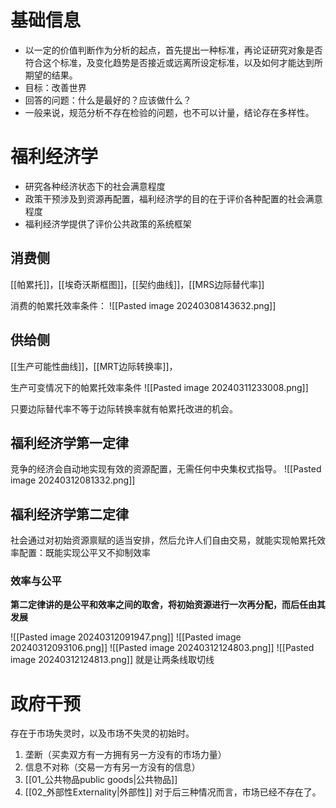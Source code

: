 # 基础信息
* 以一定的价值判断作为分析的起点，首先提出一种标准，再论证研究对象是否符合这个标准，及变化趋势是否接近或远离所设定标准，以及如何才能达到所期望的结果。
* 目标：改善世界
* 回答的问题：什么是最好的？应该做什么？
* 一般来说，规范分析不存在检验的问题，也不可以计量，结论存在多样性。
# 福利经济学

* 研究各种经济状态下的社会满意程度
* 政策干预涉及到资源再配置，福利经济学的目的在于评价各种配置的社会满意程度
* 福利经济学提供了评价公共政策的系统框架

## 消费侧
[[帕累托]]，[[埃奇沃斯框图]]，[[契约曲线]]，[[MRS边际替代率]]

消费的帕累托效率条件：
![[Pasted image 20240308143632.png]]

## 供给侧

[[生产可能性曲线]]，[[MRT边际转换率]]，

生产可变情况下的帕累托效率条件
![[Pasted image 20240311233008.png]]

只要边际替代率不等于边际转换率就有帕累托改进的机会。

## 福利经济学第一定律
竞争的经济会自动地实现有效的资源配置，无需任何中央集权式指导。
![[Pasted image 20240312081332.png]]

## 福利经济学第二定律

社会通过对初始资源禀赋的适当安排，然后允许人们自由交易，就能实现帕累托效率配置：既能实现公平又不抑制效率


### 效率与公平
**第二定律讲的是公平和效率之间的取舍，将初始资源进行一次再分配，而后任由其发展**

![[Pasted image 20240312091947.png]]
![[Pasted image 20240312093106.png]]
![[Pasted image 20240312124803.png]]
![[Pasted image 20240312124813.png]]
就是让两条线取切线

# 政府干预
存在于市场失灵时，以及市场不失灵的初始时。

1. 垄断（买卖双方有一方拥有另一方没有的市场力量）
2. 信息不对称（交易一方有另一方没有的信息）
3. [[01_公共物品public goods|公共物品]]
4. [[02_外部性Externality|外部性]]
对于后三种情况而言，市场已经不存在了。
